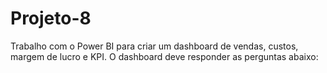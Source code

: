 # Projeto-8
Trabalho com o Power BI para criar um dashboard de vendas, custos, margem de lucro e KPI.
O dashboard deve responder as perguntas abaixo:
